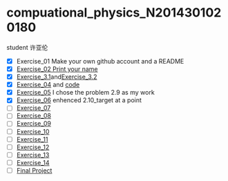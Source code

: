# compuational_physics_N2014301020180
student 许亚伦
- [x] Exercise_01 Make your own github account and a README
- [x] [Exercise_02 Print your name](https://www.zybuluo.com/xyl0078910/note/504468)
- [x] [Exercise_3.1](https://www.zybuluo.com/xyl00789/note/512947)and[Exercise_3.2](https://www.zybuluo.com/xyl00789/note/513041)
- [x] [Exercise_04](https://www.zybuluo.com/xyl00789/note/525610) and [code](https://github.com/xyl00789/compuational_physics_N2014301020180/blob/master/Exercise_04)
- [x] [Exercise_05](http://www.evernote.com/l/Ak77beEwj5xNw4FZzrfi6CJ2CdSEIxoothw/)  I chose the problem 2.9 as my work
- [x] [Exercise_06](http://www.jianshu.com/p/78da1fef74a5?utm_campaign=maleskine&utm_content=note&utm_medium=writer_share)           enhenced 2.10_target at a point
- [ ] [Exercise_07](https://github.com/xyl00789/compuational_physics_N2014301020180/blob/master/Exercise_07)
- [ ] [Exercise_08](https://github.com/xyl00789/compuational_physics_N2014301020180/blob/master/Exercise_08)
- [ ] [Exercise_09](https://github.com/xyl00789/compuational_physics_N2014301020180/blob/master/Exercise_09)
- [ ] [Exercise_10](https://github.com/xyl00789/compuational_physics_N2014301020180/blob/master/Exercise_10)
- [ ] [Exercise_11](https://github.com/xyl00789/compuational_physics_N2014301020180/blob/master/Exercise_11)
- [ ] [Exercise_12](https://github.com/xyl00789/compuational_physics_N2014301020180/blob/master/Exercise_12)
- [ ] [Exercise_13](https://github.com/xyl00789/compuational_physics_N2014301020180/blob/master/Exercise_13)
- [ ] [Exercise_14](https://github.com/xyl00789/compuational_physics_N2014301020180/blob/master/Exercise_14)
- [ ] [Final Project](https://github.com/xyl00789/compuational_physics_N2014301020180/blob/master/Final%20Project)
